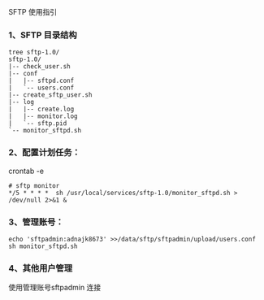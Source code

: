 SFTP 使用指引
### 1、SFTP 目录结构

    tree sftp-1.0/
    sftp-1.0/
    |-- check_user.sh
    |-- conf
    |   |-- sftpd.conf
    |   `-- users.conf
    |-- create_sftp_user.sh
    |-- log
    |   |-- create.log
    |   |-- monitor.log
    |   `-- sftp.pid
    `-- monitor_sftpd.sh

### 2、配置计划任务：
crontab -e

    # sftp monitor 
    */5 * * * *  sh /usr/local/services/sftp-1.0/monitor_sftpd.sh > /dev/null 2>&1 &
    
### 3、管理账号：

    echo 'sftpadmin:adnajk8673' >>/data/sftp/sftpadmin/upload/users.conf
    sh monitor_sftpd.sh
    
### 4、其他用户管理
使用管理账号sftpadmin 连接

